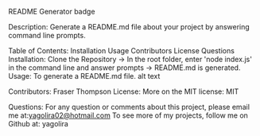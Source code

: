 README Generator
badge

Description:
Generate a README.md file about your project by answering command line prompts.

Table of Contents:
Installation
Usage
Contributors
License
Questions
Installation:
Clone the Repository -> In the root folder, enter 'node index.js' in the command line and answer prompts -> README.md is generated.
Usage:
To generate a README.md file.
alt text


Contributors:
Fraser Thompson
License:
More on the MIT license:
MIT

Questions:
For any question or comments about this project, please email me at:yagolira02@hotmail.com
To see more of my projects, follow me on Github at: yagolira